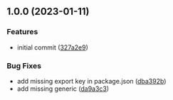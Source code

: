 ## 1.0.0 (2023-01-11)


### Features

* initial commit ([327a2e9](https://github.com/RimacTechnology/classname-variants/commit/327a2e9aa49653573a06b013f9ed428a45129f00))


### Bug Fixes

* add missing export key in package.json ([dba392b](https://github.com/RimacTechnology/classname-variants/commit/dba392bc80fda3721e649c934fcebfc4442044d6))
* add missing generic ([da9a3c3](https://github.com/RimacTechnology/classname-variants/commit/da9a3c39064108f28b60bb65db6dc0751d08bc6e))
